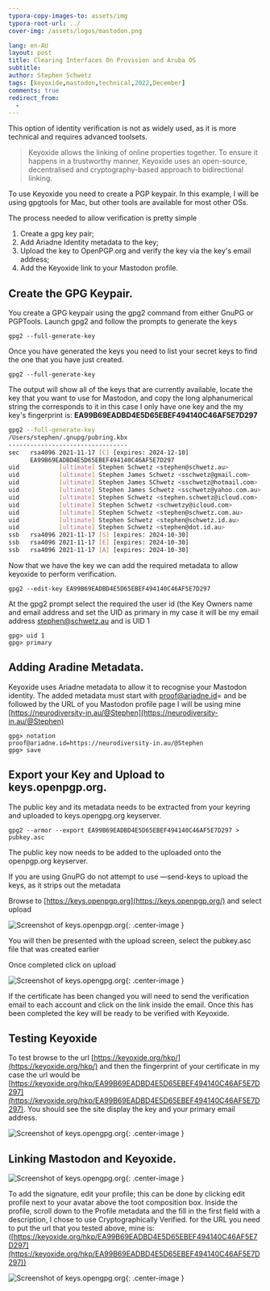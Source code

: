 ```yaml
---
typora-copy-images-to: assets/img
typora-root-url: ../
cover-img: /assets/logos/mastodon.png

lang: en-AU
layout: post
title: Clearing Interfaces On Provision and Aruba OS
subtitle: 
author: Stephen Schwetz
tags: [keyoxide,mastodon,technical,2022,December]
comments: true
redirect_from:
  - 
---
```


This option of identity verification is not as widely used, as it is more technical and requires advanced toolsets.

> Keyoxide allows the linking of online properties together. To ensure it happens in a trustworthy manner, Keyoxide uses an open-source, decentralised and cryptography-based approach to bidirectional linking.

To use Keyoxide you need to create a PGP keypair. In this example, I will be using gpgtools for Mac, but other tools are available for most other OSs.

The process needed to allow verification is pretty simple

1. Create a gpg key pair;
2. Add Ariadne Identity metadata to the key;
3. Upload the key to OpenPGP.org and verify the key via the key's email address;
4. Add the Keyoxide link to your Mastodon profile.

## Create the GPG Keypair.

You create a GPG keypair using the gpg2 command from either GnuPG or PGPTools. Launch gpg2 and follow the prompts to generate the keys

```
gpg2 --full-generate-key
```

Once you have generated the keys you need to list your secret keys to find the one that you have just created.

```
gpg2 --full-generate-key
```

The output will show all of the keys that are currently available, locate the key that you want to use for Mastodon, and copy the long alphanumerical string the corresponds to it in this case I only have one key and the my key's fingerprint is: **EA99B69EADBD4E5D65EBEF494140C46AF5E7D297**

```bash
gpg2 --full-generate-key
/Users/stephen/.gnupg/pubring.kbx
---------------------------------
sec   rsa4096 2021-11-17 [C] [expires: 2024-12-10]
      EA99B69EADBD4E5D65EBEF494140C46AF5E7D297
uid           [ultimate] Stephen Schwetz <stephen@schwetz.au>
uid           [ultimate] Stephen James Schwetz <sschwetz@gmail.com>
uid           [ultimate] Stephen James SChwetz <sschwetz@hotmail.com>
uid           [ultimate] Stephen James Schwetz <sschwetz@yahoo.com.au>
uid           [ultimate] Stephen Schwetz <stephen.schwetz@icloud.com>
uid           [ultimate] Stephen Schwetz <schwetzy@icloud.com>
uid           [ultimate] Stephen Schwetz <stephen@schwetz.com.au>
uid           [ultimate] Stephen Schwetz <stephen@schwetz.id.au>
uid           [ultimate] Stephen Schwetz <stephen@dot.id.au>
ssb   rsa4096 2021-11-17 [S] [expires: 2024-10-30]
ssb   rsa4096 2021-11-17 [E] [expires: 2024-10-30]
ssb   rsa4096 2021-11-17 [A] [expires: 2024-10-30]
```

Now that we have the key we can add the required metadata to allow keyoxide to perform verification.

```
gpg2 --edit-key EA99B69EADBD4E5D65EBEF494140C46AF5E7D297
```

At the gpg2 prompt select the required the user id (the Key Owners name and email address and set the UID as primary in my case it will be my email address stephen@schwetz.au and is UID 1

```
gpg> uid 1
gpg> primary
```

## Adding Aradine Metadata.

Keyoxide uses Ariadne metadata to allow it to recognise your Mastodon identity. The added metadata must start with  proof@ariadne.id= and be followed by the URL of you Mastodon profile page I will be using mine [https://neurodiversity-in.au/@Stephen](https://neurodiversity-in.au/@Stephen)

```
gpg> notation
proof@ariadne.id=https://neurodiversity-in.au/@Stephen 
gpg> save
```

## Export your Key and Upload to keys.openpgp.org.

The public key and its metadata needs to be extracted from your keyring and uploaded to keys.opengpg.org keyserver.

```
gpg2 --armor --export EA99B69EADBD4E5D65EBEF494140C46AF5E7D297 > pubkey.asc
```

The public key  now needs to be added to the uploaded onto the openpgp.org keyserver.

If you are using GnuPG do not attempt to use —send-keys to upload the keys, as it strips out the metadata

Browse to [https://keys.openpgp.org](https://keys.openpgp.org/) and select upload

![Screenshot of keys.openpgp.org](/assets/img/rEuBwXPnmx4GefNH-image-6669196.png){: .center-image }

You will then be presented with the upload screen, select the pubkey.asc file that was created earlier

Once completed click on upload

![Screenshot of keys.opengpg.org](/assets/img/O8FIHtiGc064oVOS-image-6669196.png){: .center-image }

If the certificate has been changed you will need to send the verification email to each account and click on the link inside the email. Once this has been completed the key will be ready to be verified with Keyoxide.

## Testing Keyoxide

To test browse to the url [https://keyoxide.org/hkp/](https://keyoxide.org/hkp/) and then the fingerprint of your certificate in my case the url would be [https://keyoxide.org/hkp/EA99B69EADBD4E5D65EBEF494140C46AF5E7D297](https://keyoxide.org/hkp/EA99B69EADBD4E5D65EBEF494140C46AF5E7D297). You should see the site display the key and your primary email address.



![Screenshot of keys.opengpg.org](assets/img/0bHNLz00l2f9b8uV-image.png){: .center-image }

## Linking Mastodon and Keyoxide.

![Screenshot of keys.opengpg.org](/assets/img/QT1Sl8jDyGjSswDY-image-6669196.png){: .center-image }

To add the signature, edit your profile; this can be done by clicking edit profile next to your avatar above the toot composition box. Inside the profile, scroll  down to the Profile metadata and the fill in the first field with a description, I chose to use Cryptographically Verified. for the URL you need to put the url that you tested above, mine is: ([https://keyoxide.org/hkp/EA99B69EADBD4E5D65EBEF494140C46AF5E7D297](https://keyoxide.org/hkp/EA99B69EADBD4E5D65EBEF494140C46AF5E7D297))

![Screenshot of keys.opengpg.org](/assets/img/NQ2CZdSkr86jzXgz-image-6669196.png){: .center-image }